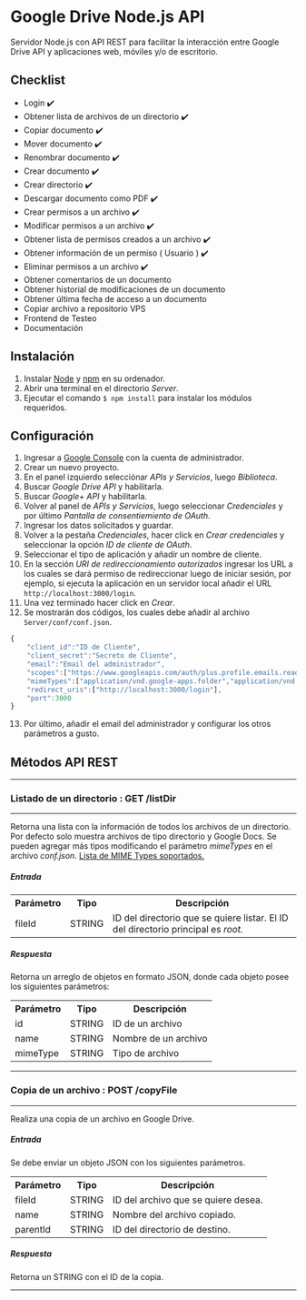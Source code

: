 # Google Drive Node.js API

Servidor Node.js con API REST para facilitar la interacción entre Google Drive API y aplicaciones web, móviles y/o de escritorio.

## Checklist
* Login ✔️
* Obtener lista de archivos de un directorio ✔️
* Copiar documento ✔️
* Mover documento ✔️
* Renombrar documento ✔️
* Crear documento ✔️
* Crear directorio ✔️
* Descargar documento como PDF ✔️
* Crear permisos a un archivo ✔️
* Modificar permisos a un archivo ✔️
* Obtener lista de permisos creados a un archivo ✔️
* Obtener información de un permiso ( Usuario ) ✔️
* Eliminar permisos a un archivo ✔️
* Obtener comentarios de un documento
* Obtener historial de modificaciones de un documento
* Obtener última fecha de acceso a un documento
* Copiar archivo a repositorio VPS
* Frontend de Testeo
* Documentación

## Instalación

1. Instalar [Node](https://nodejs.org/es/) y [npm](https://www.npmjs.com) en su ordenador.
2. Abrir una terminal en el directorio *Server*.
3. Ejecutar el comando  ```$ npm install``` para instalar los módulos requeridos.

## Configuración

1. Ingresar a [Google Console](https://console.cloud.google.com/) con la cuenta de administrador.
2. Crear un nuevo proyecto.
3. En el panel izquierdo selecciónar *APIs y Servicios*, luego *Biblioteca*.
4. Buscar *Google Drive API* y habilitarla.
5. Buscar *Google+ API* y habilitarla.
6. Volver al panel de *APIs y Servicios*, luego seleccionar *Credenciales* y por último *Pantalla de consentiemiento de OAuth*.
7. Ingresar los datos solicitados y guardar.
8. Volver a la pestaña *Credenciales*, hacer click en *Crear credenciales* y seleccionar la opción *ID de cliente de OAuth*.
9. Seleccionar el tipo de aplicación y añadir un nombre de cliente.
10. En la sección *URI de redireccionamiento autorizados* ingresar los URL a los cuales se dará permiso de redireccionar luego de iniciar sesión, por ejemplo, si ejecuta la aplicación en un servidor local añadir el URL ```http://localhost:3000/login```.
11. Una vez terminado hacer click en *Crear*.
12. Se mostrarán dos códigos, los cuales debe añadir al archivo ```Server/conf/conf.json```.<br>
```javascript
{
	"client_id":"ID de Cliente",
	"client_secret":"Secreto de Cliente",
	"email":"Email del administrador",
	"scopes":["https://www.googleapis.com/auth/plus.profile.emails.read","https://www.googleapis.com/auth/drive"],
	"mimeTypes":["application/vnd.google-apps.folder","application/vnd.google-apps.document"],
	"redirect_uris":["http://localhost:3000/login"],
	"port":3000
}
```
13. Por último, añadir el email del administrador y configurar los otros parámetros a gusto.

## Métodos API REST
-----------------------------------------------
### Listado de un directorio : GET /listDir
-----------------------------------------------
Retorna una lista con la información de todos los archivos de un directorio.
Por defecto solo muestra archivos de tipo directorio y Google Docs. Se pueden agregar más tipos modificando el parámetro *mimeTypes* en el archivo *conf.json*. [Lista de MIME Types soportados.](https://developers.google.com/drive/api/v3/mime-types)

##### Entrada

<table>
	<tr>
		<th>Parámetro</th>
		<th>Tipo</th>
		<th>Descripción</th>
	</tr>
	<tr>
		<td>fileId</td>
		<td>STRING</td>
		<td>ID del directorio que se quiere listar. El ID del directorio principal es <i>root<i>.</td>
	</tr>
</table>

##### Respuesta

Retorna un arreglo de objetos en formato JSON, donde cada objeto posee los siguientes parámetros:

<table>
	<tr>
		<th>Parámetro</th>
		<th>Tipo</th>
		<th>Descripción</th>
	</tr>
	<tr>
		<td>id</td>
		<td>STRING</td>
		<td>ID de un archivo</td>
	</tr>
	<tr>
		<td>name</td>
		<td>STRING</td>
		<td>Nombre de un archivo</td>
	</tr>
	<tr>
		<td>mimeType</td>
		<td>STRING</td>
		<td>Tipo de archivo</td>
	</tr>
</table>

-----------------------------------------------
### Copia de un archivo : POST /copyFile
-----------------------------------------------
Realiza una copia de un archivo en Google Drive.

##### Entrada

Se debe enviar un objeto JSON con los siguientes parámetros.
<table>
	<tr>
		<th>Parámetro</th>
		<th>Tipo</th>
		<th>Descripción</th>
	</tr>
	<tr>
		<td>fileId</td>
		<td>STRING</td>
		<td>ID del archivo que se quiere desea.</td>
	</tr>
	<tr>
		<td>name</td>
		<td>STRING</td>
		<td>Nombre del archivo copiado.</td>
	</tr>
	<tr>
		<td>parentId</td>
		<td>STRING</td>
		<td>ID del directorio de destino.</td>
	</tr>
</table>

##### Respuesta

Retorna un STRING con el ID de la copia.

-----------------------------------------------














